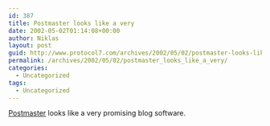 ```yaml
---
id: 387
title: Postmaster looks like a very
date: 2002-05-02T01:14:08+00:00
author: Niklas
layout: post
guid: http://www.protocol7.com/archives/2002/05/02/postmaster-looks-like-a-very/
permalink: /archives/2002/05/02/postmaster_looks_like_a_very/
categories:
  - Uncategorized
tags:
  - Uncategorized
---
```

<div class='microid-64f481d3240dd5e0948a2afd969b2bd1a1442e4a'>
  <p>
    <a href="http://postmaster.hivelogic.com/">Postmaster</a> looks like a very promising blog software.
  </p>
</div>